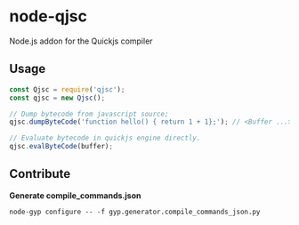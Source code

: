 # node-qjsc
Node.js addon for the Quickjs compiler


## Usage

```javascript
const Qjsc = require('qjsc');
const qjsc = new Qjsc();

// Dump bytecode from javascript source;
qjsc.dumpByteCode('function hello() { return 1 + 1};'); // <Buffer ...>

// Evaluate bytecode in quickjs engine directly.
qjsc.evalByteCode(buffer);
```

## Contribute

**Generate compile_commands.json**

```
node-gyp configure -- -f gyp.generator.compile_commands_json.py
```

